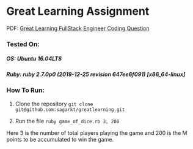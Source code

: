 # Great Learning Assignment

PDF: [Great Learning FullStack Engineer Coding Question](https://github.com/sagarkt/greatlearning/blob/main/Great%20Learning%20FullStack%20Engineer%20Coding%20Question.pdf)

  

### Tested On:

##### OS: Ubuntu 16.04LTS
##### Ruby: ruby 2.7.0p0 (2019-12-25 revision 647ee6f091) [x86_64-linux]

### How To Run:
1. Clone the repository
   `git clone git@github.com:sagarkt/greatlearning.git`

2. Run the file
   `ruby game_of_dice.rb 3, 200`

Here 3 is the number of total players playing the game and 200 is the M points to be accumulated to win the game.
